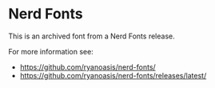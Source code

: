 # Nerd Fonts

This is an archived font from a Nerd Fonts release.

For more information see:

- https://github.com/ryanoasis/nerd-fonts/
- https://github.com/ryanoasis/nerd-fonts/releases/latest/
